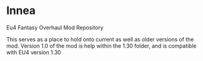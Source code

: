 # Innea
Eu4 Fantasy Overhaul Mod Repository

This serves as a place to hold onto current as well as older versions of the mod.
Version 1.0 of the mod is help within the 1.30 folder, and is compatible with EU4 version 1.30
